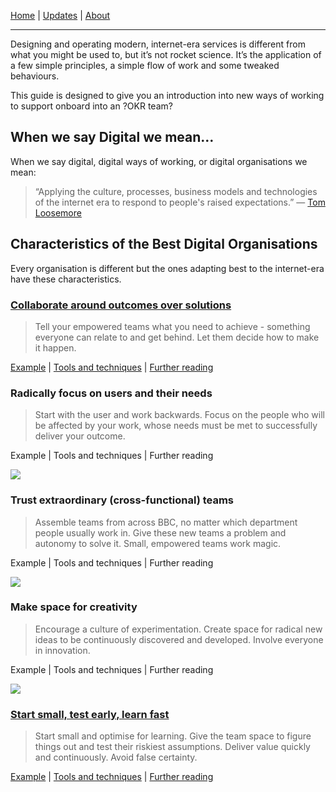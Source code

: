 [Home](index.html) | [Updates](/updates/index.html) | [About](/about.html)

----

Designing and operating modern, internet-era services is different from what you might be used to, but it’s not rocket science. It’s the application of a few simple principles, a simple flow of work and some tweaked behaviours. 

This guide is designed to give you an introduction into new ways of working to support onboard into an ?OKR team?


## When we say Digital we mean…

When we say digital, digital ways of working, or digital organisations we mean:

> “Applying the culture, processes, business models and technologies of the internet era to respond to people's raised expectations.”
— [Tom Loosemore](https://twitter.com/tomskitomski/status/880099461132845056?s=61&t=coARUPj3Xs-J_RGrJtF8rA)

## Characteristics of the Best Digital Organisations

Every organisation is different but the ones adapting best to the internet-era have these characteristics.

### [Collaborate around outcomes over solutions](/outcomes-over-solutions.html)

> Tell your empowered teams what you need to achieve -  something everyone can relate to and get behind. Let them decide how to make it happen.

[Example](/outcomes-over-solutions.html#example) | [Tools and techniques](outcomes-over-solutions.html#tool-techniques) | [Further reading](outcomes-over-solutions.html#further-reading)


### Radically focus on users and their needs

> Start with the user and work backwards.  Focus on the people who will be affected by your work, whose needs must be met to successfully deliver your outcome.

Example | Tools and techniques | Further reading


![](https://paper-attachments.dropboxusercontent.com/s_8A5F842EB21A586EB15F7416C8459A5B383B8D95A85DF54255816D981144192A_1677765826585_teams.png)

### Trust extraordinary (cross-functional) teams

> Assemble teams from across BBC, no matter which department people usually work in. Give these new teams a problem and autonomy to solve it. Small, empowered teams work magic.

Example | Tools and techniques | Further reading


![](https://paper-attachments.dropboxusercontent.com/s_8A5F842EB21A586EB15F7416C8459A5B383B8D95A85DF54255816D981144192A_1677766220658_creativity.png)

### Make space for creativity

> Encourage a culture of experimentation. Create space for radical new ideas to be continuously discovered and developed. Involve everyone in innovation.

Example | Tools and techniques | Further reading

![](https://paper-attachments.dropboxusercontent.com/s_8A5F842EB21A586EB15F7416C8459A5B383B8D95A85DF54255816D981144192A_1677766226651_learn.png)


### [Start small, test early, learn fast](/start-small.html)

> Start small and optimise for learning.  Give the team space to figure things out and test their riskiest assumptions. Deliver value quickly and continuously. Avoid false certainty.

[Example](/start-small.html#example) | [Tools and techniques](start-small.html#tool-techniques) | [Further reading](start-small.html#further-reading)
